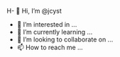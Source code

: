 H- 👋 Hi, I’m @jcyst
- 👀 I’m interested in ...
- 🌱 I’m currently learning ...
- 💞️ I’m looking to collaborate on ...
- 📫 How to reach me ...

<!---
jcyst/jcyst is a ✨ special ✨ repository because its `README.md` (this file) appears on your GitHub profile.
You can click the Preview link to take a look at your changes.
--->
